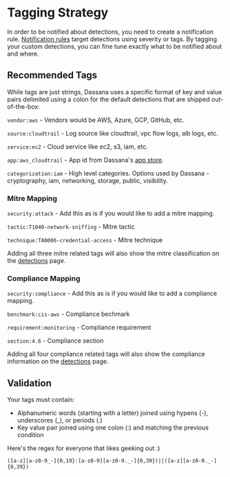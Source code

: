 # Tagging Strategy

In order to be notified about detections, you need to create a notification rule. [Notification rules](https://console.dassana.dev/notificationRules) target detections using severity or tags. By tagging your custom detections, you can fine tune exactly what to be notified about and where.

## Recommended Tags

While tags are just strings, Dassana uses a specific format of key and value pairs delimited using a colon for the default detections that are shipped out-of-the-box:

`vendor:aws` - Vendors would be AWS, Azure, GCP, GitHub, etc.

`source:cloudtrail` - Log source like cloudtrail, vpc flow logs, alb logs, etc.

`service:ec2` - Cloud service like ec2, s3, iam, etc.

`app:aws_cloudtrail` - App id from Dassana's [app store](https://console.dassana.dev/appStore).

`categorization:iam` - High level categories. Options used by Dassana - cryptography, iam, networking, storage, public, visibility.

### Mitre Mapping

`security:attack` - Add this as is if you would like to add a mitre mapping.

`tactic:T1040-network-sniffing` - Mitre tactic

`technique:TA0006-credential-access` - Mitre technique

Adding all three mitre related tags will also show the mitre classification on the [detections](https://console.dassana.dev/detections) page.

### Compliance Mapping

`security:compliance` - Add this as is if you would like to add a compliance mapping.

`benchmark:cis-aws` - Compliance bechmark

`requirement:monitoring` - Compliance requirement

`section:4.6` - Compliance section

Adding all four compliance related tags will also show the compliance information on the [detections](https://console.dassana.dev/detections) page.

## Validation

Your tags must contain:

-   Alphanumeric words (starting with a letter) joined using hypens (-), underscores (\_), or periods (.)
-   Key value pair joined using one colon (:) and matching the previous condition

Here's the regex for everyone that likes geeking out :)

```
([a-z][a-z0-9_-]{0,19}:[a-z0-9][a-z0-9._-]{0,39})||([a-z][a-z0-9._-]{0,39})
```
